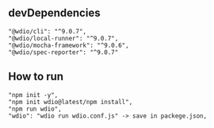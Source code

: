 ## devDependencies
    "@wdio/cli": "^9.0.7",
    "@wdio/local-runner": "^9.0.7",
    "@wdio/mocha-framework": "^9.0.6",
    "@wdio/spec-reporter": "^9.0.7"

    
## How to run
    "npm init -y",
    "npm init wdio@latest/npm install",
    "npm run wdio",
    "wdio": "wdio run wdio.conf.js" -> save in packege.json,
